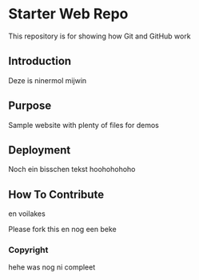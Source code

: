 # Starter Web Repo

This repository is for showing how Git and GitHub work

## Introduction

Deze is ninermol mijwin

## Purpose

Sample website with plenty of files for demos

## Deployment

Noch ein bisschen tekst hoohohohoho

## How To Contribute

en voilakes

Please fork this en nog een beke

### Copyright

hehe was nog ni compleet